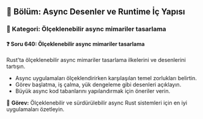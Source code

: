 ## 📘 Bölüm: Async Desenler ve Runtime İç Yapısı  
### 🔹 Kategori: Ölçeklenebilir async mimariler tasarlama  
#### ❓ Soru 640: Ölçeklenebilir async mimariler tasarlama

Rust'ta ölçeklenebilir async mimariler tasarlama ilkelerini ve desenlerini tartışın.

- Async uygulamaları ölçeklendirirken karşılaşılan temel zorlukları belirtin.
- Görev başlatma, iş çalma, yük dengeleme gibi desenleri açıklayın.
- Büyük async kod tabanlarını yapılandırmak için öneriler verin.

🔧 **Görev:** Ölçeklenebilir ve sürdürülebilir async Rust sistemleri için en iyi uygulamaları özetleyin.
